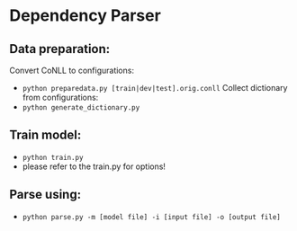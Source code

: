 # Dependency Parser

## Data preparation:
Convert CoNLL to configurations:
* `python preparedata.py [train|dev|test].orig.conll`
Collect dictionary from configurations:
* `python generate_dictionary.py`

## Train model:
* `python train.py`
* please refer to the train.py for options!

## Parse using:
* `python parse.py -m [model file] -i [input file] -o [output file]`